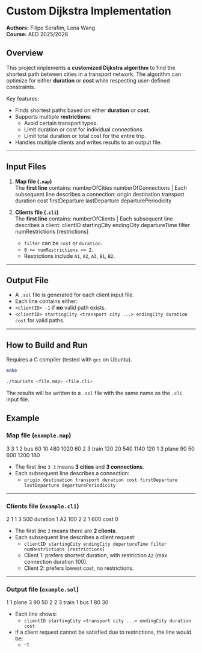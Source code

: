 # Custom Dijkstra Implementation

**Authors:** Filipe Serafim, Lena Wang  
**Course:** AED 2025/2026

## Overview
This project implements a **customized Dijkstra algorithm** to find the shortest path between cities in a transport network. The algorithm can optimize for either **duration** or **cost** while respecting user-defined constraints.

Key features:
- Finds shortest paths based on either **duration** or **cost**.
- Supports multiple **restrictions**:
  - Avoid certain transport types.
  - Limit duration or cost for individual connections.
  - Limit total duration or total cost for the entire trip.
- Handles multiple clients and writes results to an output file.

---

## Input Files

1. **Map file (`.map`)**  
   The **first line** contains:
    numberOfCities numberOfConnections |
   Each subsequent line describes a connection:
    origin destination transport duration cost firstDeparture lastDeparture departurePeriodicity


2. **Clients file (`.cli`)**  
   The **first line** contains:
    numberOfClients |
   Each subsequent line describes a client:
    clientID startingCity endingCity departureTime filter numRestrictions [restrictions]
   - `filter` can be `cost` or `duration`.  
   - `0 <= numRestrictions <= 2`.  
   - Restrictions include `A1`, `A2`, `A3`, `B1`, `B2`.  

---

## Output File
- A `.sol` file is generated for each client input file.  
- Each line contains either:
- `<clientID> -1` if **no** valid path exists.  
- `<clientID> startingCity <transport city ...> endingCity duration cost` for valid paths.

---

## How to Build and Run

Requires a C compiler (tested with `gcc` on Ubuntu).

```bash
make

./tourists <file.map> <file.cli>
```
The results will be written to a `.sol` file with the same name as the `.cli` input file.

## Example

### Map file (`example.map`)

3 3
1 2 bus 60 10 480 1020 60
2 3 train 120 20 540 1140 120
1 3 plane 90 50 600 1200 180

- The first line `3 3` means **3 cities** and **3 connections**.
- Each subsequent line describes a connection:
  - `origin destination transport duration cost firstDeparture lastDeparture departurePeriodicity`

---

### Clients file (`example.cli`)

2
1 1 3 500 duration 1 A2 100
2 2 1 600 cost 0

- The first line `2` means there are **2 clients**.
- Each subsequent line describes a client request:
  - `clientID startingCity endingCity departureTime filter numRestrictions [restrictions]`
  - Client 1: prefers shortest duration, with restriction `A2` (max connection duration 100).
  - Client 2: prefers lowest cost, no restrictions.

---

### Output file (`example.sol`)

1 1 plane 3 90 50
2 2 3 train 1 bus 1 80 30

- Each line shows:
  - `clientID startingCity <transport city ...> endingCity duration cost`
- If a client request cannot be satisfied due to restrictions, the line would be:
  - <clientID> -1
  

